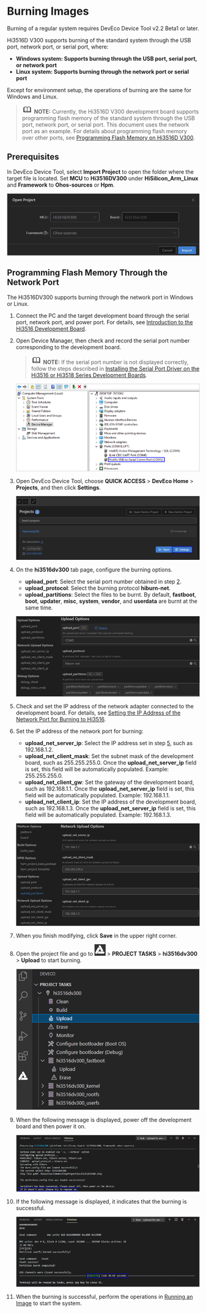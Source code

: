 # Burning Images<a name="EN-US_TOPIC_0000001153557088"></a>

Burning of a regular system requires DevEco Device Tool v2.2 Beta1 or later.

Hi3516D V300 supports burning of the standard system through the USB port, network port, or serial port, where:

-   **Windows system: Supports burning through the USB port, serial port, or network port**
-   **Linux system: Supports burning through the network port or serial port**

Except for environment setup, the operations of burning are the same for Windows and Linux.

>![](../public_sys-resources/icon-note.gif) **NOTE:** 
>Currently, the Hi3516D V300 development board supports programming flash memory of the standard system through the USB port, network port, or serial port. This document uses the network port as an example. For details about programming flash memory over other ports, see  [Programming Flash Memory on Hi3516D V300](https://device.harmonyos.com/en/docs/ide/user-guides/hi3516_upload-0000001052148681).

## Prerequisites<a name="section18547185418328"></a>

In DevEco Device Tool, select  **Import Project**  to open the folder where the target file is located. Set  **MCU**  to  **Hi3516DV300**  under  **HiSilicon\_Arm\_Linux**  and  **Framework**  to  **Ohos-sources**  or  **Hpm**.

![](figures/hisilicon-arm-linux.png)

## Programming Flash Memory Through the Network Port<a name="section1965361953312"></a>

The Hi3516DV300 supports burning through the network port in Windows or Linux.

1.  Connect the PC and the target development board through the serial port, network port, and power port. For details, see  [Introduction to the Hi3516 Development Board](https://device.harmonyos.com/en/docs/start/introduce/oem_minitinier_des_3516-0000001152041033).
2.  <a name="en-us_topic_0000001056443961_li1050616379507"></a>Open Device Manager, then check and record the serial port number corresponding to the development board.

    >![](../public_sys-resources/icon-note.gif) **NOTE:** 
    >If the serial port number is not displayed correctly, follow the steps described in  [Installing the Serial Port Driver on the Hi3516 or Hi3518 Series Development Boards](https://device.harmonyos.com/en/docs/ide/user-guides/hi3516_hi3518-drivers-0000001050743695).

    ![](figures/hi3516-record-the-serial-port-number.png)

3.  Open DevEco Device Tool, choose  **QUICK ACCESS**  \>  **DevEco Home**  \>  **Projects**, and then click  **Settings**.

    ![](figures/hi3516-deveco-device-tool-setting.png)

4.  On the  **hi3516dv300**  tab page, configure the burning options.

    -   **upload\_port**: Select the serial port number obtained in step  [2](#en-us_topic_0000001056443961_li1050616379507).
    -   **upload\_protocol**: Select the burning protocol  **hiburn-net**.
    -   **upload\_partitions**: Select the files to be burnt. By default,  **fastboot**,  **boot**,  **updater**,  **misc**,  **system**,  **vendor**, and  **userdata**  are burnt at the same time.

    ![](figures/upload-options-2.png)

5.  <a name="en-us_topic_0000001056443961_li85106114532"></a>Check and set the IP address of the network adapter connected to the development board. For details, see  [Setting the IP Address of the Network Port for Burning to Hi3516](https://device.harmonyos.com/en/docs/ide/user-guides/set_ipaddress-0000001141825075).
6.  Set the IP address of the network port for burning:

    -   **upload\_net\_server\_ip**: Select the IP address set in step  [5](#en-us_topic_0000001056443961_li85106114532), such as 192.168.1.2.
    -   **upload\_net\_client\_mask**: Set the subnet mask of the development board, such as 255.255.255.0. Once the  **upload\_net\_server\_ip**  field is set, this field will be automatically populated. Example: 255.255.255.0.
    -   **upload\_net\_client\_gw**: Set the gateway of the development board, such as 192.168.1.1. Once the  **upload\_net\_server\_ip**  field is set, this field will be automatically populated. Example: 192.168.1.1.
    -   **upload\_net\_client\_ip**: Set the IP address of the development board, such as 192.168.1.3. Once the  **upload\_net\_server\_ip**  field is set, this field will be automatically populated. Example: 192.168.1.3.

    ![](figures/ip-address-information-3.png)

7.  When you finish modifying, click  **Save**  in the upper right corner.
8.  Open the project file and go to  ![](figures/2021-01-27_170334.png)  \>  **PROJECT TASKS**  \>  **hi3516dv300**  \>  **Upload**  to start burning.

    ![](figures/en-us_image_0000001215342695.png)

9.  When the following message is displayed, power off the development board and then power it on.

    ![](figures/hi3516-restart-the-development-board.png)

10. If the following message is displayed, it indicates that the burning is successful.

    ![](figures/hi3516-burning-succeeded-net.png)

11. When the burning is successful, perform the operations in  [Running an Image](https://device.harmonyos.com/en/docs/start/introduce/quickstart-standard-running-0000001142160948)  to start the system.

